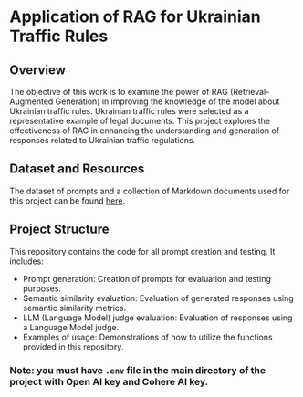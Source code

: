 # Application of RAG for Ukrainian Traffic Rules

## Overview
The objective of this work is to examine the power of RAG (Retrieval-Augmented Generation) in improving the knowledge of the model about Ukrainian traffic rules. Ukrainian traffic rules were selected as a representative example of legal documents. This project explores the effectiveness of RAG in enhancing the understanding and generation of responses related to Ukrainian traffic regulations.

## Dataset and Resources
The dataset of prompts and a collection of Markdown documents used for this project can be found [here](https://github.com/antoshsha/traffic_rules_questions_ua/).

## Project Structure
This repository contains the code for all prompt creation and testing. It includes:
- Prompt generation: Creation of prompts for evaluation and testing purposes.
- Semantic similarity evaluation: Evaluation of generated responses using semantic similarity metrics.
- LLM (Language Model) judge evaluation: Evaluation of responses using a Language Model judge.
- Examples of usage: Demonstrations of how to utilize the functions provided in this repository.

### Note: you must have `.env` file in the main directory of the project with Open AI key and Cohere AI key.
